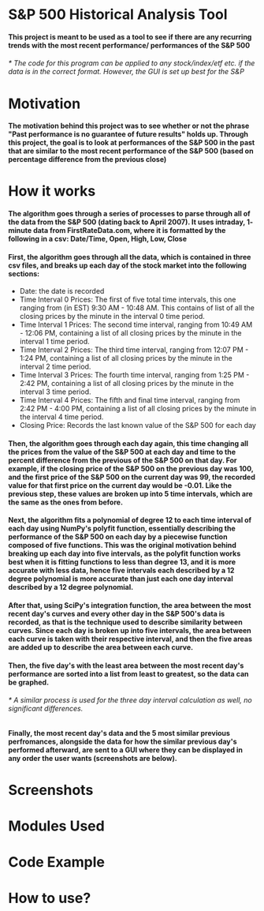 # S&P 500 Historical Analysis Tool

#### This project is meant to be used as a tool to see if there are any recurring trends with the most recent performance/ performances of the S&P 500

###### * The code for this program can be applied to any stock/index/etf etc. if the data is in the correct format. However, the GUI is set up best for the S&P

# Motivation
#### The motivation behind this project was to see whether or not the phrase "Past performance is no guarantee of future results" holds up. Through this project, the goal is to look at performances of the S&P 500 in the past that are similar to the most recent performance of the S&P 500 (based on percentage difference from the previous close)


# How it works
#### The algorithm goes through a series of processes to parse through all of the data from the S&P 500 (dating back to April 2007). It uses intraday, 1- minute data from FirstRateData.com, where it is formatted by the following in a csv:  Date/Time, Open, High, Low, Close
#### First, the algorithm goes through all the data, which is contained in three csv files, and breaks up each day of the stock market into the following sections:
- Date: the date is recorded
- Time Interval 0 Prices: The first of five total time intervals, this one ranging from (in EST) 9:30 AM - 10:48 AM. This contains of list of all the closing prices by the minute in the interval 0 time period.
- Time Interval 1 Prices: The second time interval, ranging from 10:49 AM - 12:06 PM, containing a list of all closing prices by the minute in the interval 1 time period.
- Time Interval 2 Prices: The third time interval, ranging from 12:07 PM - 1:24 PM, containing a list of all closing prices by the minute in the interval 2 time period.
- Time Interval 3 Prices: The fourth time interval, ranging from 1:25 PM - 2:42 PM, containing a list of all closing prices by the minute in the interval 3 time period.
- Time Interval 4 Prices: The fifth and final time interval, ranging from 2:42 PM - 4:00 PM, containing a list of all closing prices by the minute in the interval 4 time period.
- Closing Price: Records the last known value of the S&P 500 for each day

#### Then, the algorithm goes through each day again, this time changing all the prices from the value of the S&P 500 at each day and time to the percent difference from the previous of the S&P 500 on that day. For example, if the closing price of the S&P 500 on the previous day was 100, and the first price of the S&P 500 on the current day was 99, the recorded value for that first price on the current day would be -0.01. Like the previous step, these values are broken up into 5 time intervals, which are the same as the ones from before. 

#### Next, the algorithm fits a polynomial of degree 12 to each time interval of each day using NumPy's polyfit function, essentially describing the performance of the S&P 500 on each day by a piecewise function composed of five functions. This was the original motivation behind breaking up each day into five intervals, as the polyfit function works best when it is fitting functions to less than degree 13, and it is more accurate with less data, hence five intervals each described by a 12 degree polynomial is more accurate than just each one day interval described by a 12 degree polynomial.

#### After that, using SciPy's integration function, the area between the most recent day's curves and every other day in the S&P 500's data is recorded, as that is the technique used to describe similarity between curves. Since each day is broken up into five intervals, the area between each curve is taken with their respective interval, and then the five areas are added up to describe the area between each curve.

#### Then, the five day's with the least area between the most recent day's performance are sorted into a list from least to greatest, so the data can be graphed.

###### * A similar process is used for the three day interval calculation as well, no significant differences.

#### Finally, the most recent day's data and the 5 most similar previous perfromances, alongside the data for how the similar previous day's performed afterward, are sent to a GUI where they can be displayed in any order the user wants (screenshots are below). 

# Screenshots


# Modules Used


# Code Example


# How to use?
